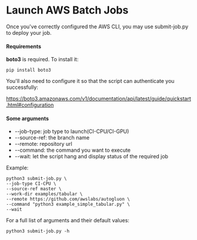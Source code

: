 # Launch AWS Batch Jobs

Once you've correctly configured the AWS CLI, you may use submit-job.py to deploy your job.

#### Requirements

**boto3** is required. To install it:

```shell
pip install boto3
```

You'll also need to configure it so that the script can authenticate you successfully:

https://boto3.amazonaws.com/v1/documentation/api/latest/guide/quickstart.html#configuration

#### Some arguments

* --job-type: job type to launch(CI-CPU/CI-GPU)
* --source-ref: the branch name
* --remote: repository url
* --command: the command you want to execute
* --wait: let the script hang and display status of the required job

Example:

```shell
python3 submit-job.py \
--job-type CI-CPU \
--source-ref master \
--work-dir examples/tabular \
--remote https://github.com/awslabs/autogluon \
--command "python3 example_simple_tabular.py" \
--wait
```

For a full list of arguments and their default values:

```shell
python3 submit-job.py -h
```
